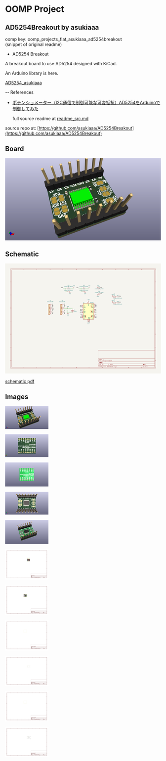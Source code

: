 # OOMP Project  
## AD5254Breakout  by asukiaaa  
  
oomp key: oomp_projects_flat_asukiaaa_ad5254breakout  
(snippet of original readme)  
  
- AD5254 Breakout  
  
A breakout board to use AD5254 designed with KiCad.  
  
An Arduino library is here.  
  
[AD5254_asukiaaa](https://github.com/asukiaaa/AD5254_asukiaaa)  
  
-- References  
  
- [ポテンショメーター（I2C通信で制御可能な可変抵抗）AD5254をArduinoで制御してみた](https://asukiaaa.blogspot.com/2020/01/ad5254arduino.html)  
  
  full source readme at [readme_src.md](readme_src.md)  
  
source repo at: [https://github.com/asukiaaa/AD5254Breakout](https://github.com/asukiaaa/AD5254Breakout)  
## Board  
  
[![working_3d.png](working_3d_600.png)](working_3d.png)  
## Schematic  
  
[![working_schematic.png](working_schematic_600.png)](working_schematic.png)  
  
[schematic pdf](working_schematic.pdf)  
## Images  
  
[![working_3d.png](working_3d_140.png)](working_3d.png)  
  
[![working_3d_back.png](working_3d_back_140.png)](working_3d_back.png)  
  
[![working_3D_bottom.png](working_3D_bottom_140.png)](working_3D_bottom.png)  
  
[![working_3d_front.png](working_3d_front_140.png)](working_3d_front.png)  
  
[![working_3D_top.png](working_3D_top_140.png)](working_3D_top.png)  
  
[![working_assembly_page_01.png](working_assembly_page_01_140.png)](working_assembly_page_01.png)  
  
[![working_assembly_page_02.png](working_assembly_page_02_140.png)](working_assembly_page_02.png)  
  
[![working_assembly_page_03.png](working_assembly_page_03_140.png)](working_assembly_page_03.png)  
  
[![working_assembly_page_04.png](working_assembly_page_04_140.png)](working_assembly_page_04.png)  
  
[![working_assembly_page_05.png](working_assembly_page_05_140.png)](working_assembly_page_05.png)  
  
[![working_assembly_page_06.png](working_assembly_page_06_140.png)](working_assembly_page_06.png)  
